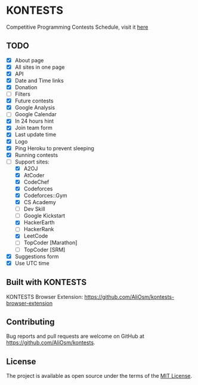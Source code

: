 # KONTESTS
Competitive Programming Contests Schedule, visit it [here](https://kontests.net)

## TODO
- [x] About page
- [x] All sites in one page
- [x] API
- [x] Date and Time links
- [x] Donation
- [ ] Filters
- [x] Future contests
- [x] Google Analysis
- [ ] Google Calendar
- [x] In 24 hours hint
- [x] Join team form
- [x] Last update time
- [x] Logo
- [x] Ping Heroku to prevent sleeping
- [x] Running contests
- [ ] Support sites:
  - [x] A2OJ
  - [x] AtCoder
  - [x] CodeChef
  - [x] Codeforces
  - [x] Codeforces::Gym
  - [x] CS Academy
  - [ ] Dev Skill
  - [ ] Google Kickstart
  - [x] HackerEarth
  - [ ] HackerRank
  - [x] LeetCode
  - [ ] TopCoder [Marathon]
  - [ ] TopCoder [SRM]
- [x] Suggestions form
- [x] Use UTC time

## Built with KONTESTS
KONTESTS Browser Extension: https://github.com/AliOsm/kontests-browser-extension

## Contributing
Bug reports and pull requests are welcome on GitHub at https://github.com/AliOsm/kontests.

## License
The project is available as open source under the terms of the [MIT License](https://opensource.org/licenses/MIT).
